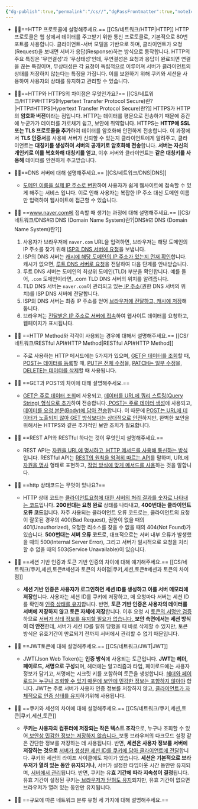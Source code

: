 ```yaml
---
{"dg-publish":true,"permalink":"/cs//","dgPassFrontmatter":true,"noteIcon":""}
---
```



- 👩‍💻==HTTP 프로토콜에 설명해주세요.== [[CS/네트워크/HTTP\|HTTP]]
	HTTP 프로토콜은 웹 상에서 데이터를 주고받기 위한 통신 프로토콜로, 기본적으로 80번 포트를 사용합니다. 클라이언트-서버 모델을 기반으로 하며, 클라이언트가 요청(Request)을 보내면 서버가 응답(Response)하는 방식으로 동작합니다. HTTP의 주요 특징은 '무연결성'과 '무상태성'인데, 무연결성은 요청과 응답이 완료되면 연결을 끊는 특징이며, 무상태성은 각 요청이 독립적으로 이루어져 서버가 클라이언트의 상태를 저장하지 않는다는 특징을 가집니다. 이를 보완하기 위해 쿠키와 세션을 사용하여 사용자의 상태를 유지하고 관리할 수 있습니다.
	
-  👩‍💻==HTTP와 HTTPS의 차이점은 무엇인가요?== [[CS/네트워크/HTTP#HTTPS(Hypertext Transfer Protocol Secure)란?\|HTTP#HTTPS(Hypertext Transfer Protocol Secure)란?]]
	 HTTPS가 HTTP의 **암호화 버전**이라는 점입니다. HTTP는 데이터를 평문으로 전송하기 때문에 중간에 누군가가 데이터를 가로채기 쉽고, 보안에 취약합니다. HTTPS는 **HTTP에 SSL 또는 TLS 프로토콜을 추가**하여 데이터를 암호화해 안전하게 전송합니다. 이 과정에서 **TLS 인증서**를 사용해 서버가 신뢰할 수 있는지 클라이언트에게 알려주고, 클라이언트는 **대칭키를 생성하여 서버의 공개키로 암호화해 전송**합니다. **서버는 자신의 개인키로 이를 복호화해 대칭키를 얻고**, 이후 서버와 클라이언트는 **같은 대칭키를 사용해** 데이터를 안전하게 주고받습니다.
	 
 - 👩‍💻==DNS 서버에 대해 설명해주세요.== [[CS/네트워크/DNS\|DNS]]
	 - <u>도메인 이름을 실제 IP 주소로 변환</u>하여 사용자가 쉽게 웹사이트에 접속할 수 있게 해주는 서비스 입니다. 이로 인해 사용자는 복잡한 IP 주소 대신 도메인 이름만 입력하여 웹사이트에 접근할 수 있습니다.
	 
- 👩‍💻 ==www.naver.com에 접속할 때 생기는 과정에 대해 설명해주세요.== [[CS/네트워크/DNS#☑️ DNS (Domain Name System)란?\|DNS#☑️ DNS (Domain Name System)란?]]
	1. 사용자가 브라우저에 `naver.com`  URL을 입력하면, 브라우저는 해당 도메인의 IP 주소를 찾기 위해 <u>ISP의 DNS 서버에 요청</u>을 보냅니다.
	2. ISP의 DNS 서버는 <u>캐시에 해당 도메인의 IP 주소가 있는지 먼저 확인</u>합니다. 캐시가 없으면, <u>루트 DNS 서버로 요청</u>을 전달하여 다음 단계를 안내받습니다.
	3. 루트 DNS 서버는 도메인의 최상위 도메인(TLD) 부분을 확인합니다. 예를 들어, `.com` 도메인이라면, .com TLD DNS 서버의 위치를 알려줍니다.
	4. TLD DNS 서버는 `naver.com`이 관리되고 있는<u> IP 주소</u>(권한 DNS 서버의 위치)를 ISP DNS 서버에 전달합니다.
	5. ISP의 DNS 서버는 최종 IP 주소를 얻어 <u>브라우저에 전달하고, 캐시에 저장</u>해 둡니다.
	6. 브라우저는 <u>전달받은 IP 주소로 서버에 접속</u>하여 웹사이트 데이터를 요청하고, 웹페이지가 표시됩니다.
	
- 👩‍💻 ==HTTP Method와 각각이 사용되는 경우에 대해서 설명해주세요.== [[CS/네트워크/RESTful API#HTTP Method\|RESTful API#HTTP Method]]
	- 주로 사용하는 HTTP 메서드에는 5가지가 있으며, <u>GET은 데이터를 조회</u>할 때,<u> POST는 데이터를 등록</u>할 때, <u>PUT은 전체 수정</u>을, <u>PATCH는 일부 수정</u>을, <u>DELETE는 데이터를 삭제</u>할 때 사용됩니다.
	
- 👩‍💻 ==GET과 POST의 차이에 대해 설명해주세요.== 
	- <u>GET은 주로 데이터 조회</u>에 사용되고, <u>데이터를 URL에 쿼리 스트링(Query String) 형식으로 추가</u>하여 전송합니다.<u> POST는 주로 데이터 생성</u>에 사용되고, <u>데이터를 요청 본문(Body)에 담아 전송</u>합니다. 이 때문에 <u>POST는 URL에 데이터가 노출되지 않아</u><u> GET 방식보다는 상대적으로 안전</u>하지만, 완벽한 보안을 위해서는 HTTPS와 같은 추가적인 보안 조치가 필요합니다.
	
- 👩‍💻 ==REST API와 RESTful 하다는 것이 무엇인지 설명해주세요.== 
	- REST API는 <u>자원을 URL에 명시하고, HTTP 메서드를 사용해 통신하는 방식</u>입니다. RESTful API는 <u>REST의 원칙을 엄격히 따르는 API</u>를 말하며, URL에<u> 자원을 명사</u> 형태로 표현하고, <u>작업 방식에 맞게 메서드를 사용</u>하는 것을 말합니다. 
	
- 👩‍💻 ==http 상태코드는 무엇이 있나요?==
	- HTTP 상태 코드는 <u>클라이언트요청에 대한 서버의 처리 결과를  숫자로 나타내는 코드</u>입니다. **200번대는 요청 완료** 상태를 나타내고, **400번대는 클라이언트 오류 코드**입니다. 자주 사용되는 클라이언트 오류 코드로는, 클라이언트의 요청이 잘못된 경우의 400(Bad Request), 권한이 없을 때의 401(Unauthorized), 요청한 리소스를 찾을 수 없을 때의 404(Not Found)가 있습니다. **500번대는 서버 오류 코드**로, 대표적으로는 서버 내부 오류가 발생했을 때의 500(Internal Server Error), 그리고 서버가 일시적으로 요청을 처리할 수 없을 때의 503(Service Unavailable)이 있습니다.
	
- 👩‍💻 ==세션 기반 인증과 토큰 기반 인증의 차이에 대해 얘기해주세요.== [[CS/네트워크/쿠키,세션,토큰#세션과 토큰의 차이점\|쿠키,세션,토큰#세션과 토큰의 차이점]]
	- **세션 기반 인증은 사용자가 로그인하면 세션 ID를 생성하고 이를 서버 메모리에 저장**합니다. 사용자는 세션 ID를 쿠키에 저장하고, 매 요청마다 서버는 세션 ID를 확인해 <u>인증 상태를 유지</u>합니다. 반면, **토큰 기반 인증은 사용자의 데이터를 서버에 저장하지 않고 토큰 자체에 저장**합니다. 이후 요청 시 <u>토큰의 서명만 검증</u>하므로 <u>서버가 상태 정보를 유지할 필요가 없습니다. </u>**보안 측면에서는 세션 방식이 더 안전**한데, 서버가 세션 ID를 탈취 당했을 때 바로 삭제할 수 있지만, 토큰 방식은 유효기간이 만료되기 전까지 서버에서 관리할 수 없기 때문입니다.
	
- 👩‍💻 ==JWT토큰에 대해 설명해주세요.== [[CS/네트워크/JWT\|JWT]]
	- JWT(Json Web Token)는 **인증 방식**에 사용되는 토큰입니다. **JWT는 헤더, 페이로드, 서명으로 구성**되며, 헤더에는 알고리즘과 타입, 페이로드에는 사용자 정보가 담기고, 서명에는 시크릿 키를 포함하여 토큰을 생성합니다. <u>헤더와 페이로드는 누구나 조회할 수 있기 때문에 보안에 민감한 정보는 포함하지 않아야</u> 합니다. JWT는 주로 서버가 사용자 인증 정보를 저장하지 않고, <u>클라이언트가 자체적으로 인증 상태를 유지</u>하기위해 사용됩니다. 
	
- 👩‍💻 ==쿠키와 세션의 차이에 대해 설명해주세요.== [[CS/네트워크/쿠키,세션,토큰\|쿠키,세션,토큰]]
	- **쿠키는 사용자의 컴퓨터에 저장되는 작은 텍스트 조각**으로, 누구나 조회할 수 있어<u> 보안상 민감한 정보는 저장하지 않습니다. </u>보통 브라우저의 다크모드 설정 같은 간단한 정보를 저장하는 데 사용됩니다. 반면, **세션은 사용자 정보를 서버에 저장하는 것으로** <u>서버가 생성한 세션 ID를 쿠키에 담아 클라이언트에 전달</u>합니다. 쿠키와 세션의 라이프 사이클에도 차이가 있습니다. **세션은 기본적으로 브라우저가 열려 있는 동안 유지되거나**, 서버가 설정한 타임아웃 시간 동안만 유지되며, <u>서버에서 관리</u>됩니다. 반면, 쿠키는 유**효 기간에 따라 지속성이 결정**됩니다. 유효 기간이 설정된 쿠키는<u> 브라우저가 닫혀도 유지</u>되지만, 유효 기간이 없으면 브라우저가 열려 있는 동안만 유지됩니다.
	
- 👩‍💻 ==규모에 따른 네트워크 분류 유형 세 가지에 대해 설명해주세요.==
